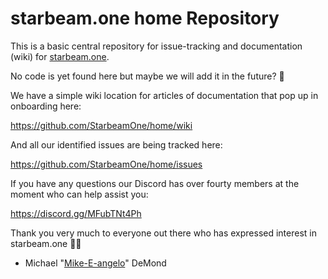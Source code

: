 # starbeam.one home Repository

This is a basic central repository for issue-tracking and documentation (wiki) for [starbeam.one](https://alpha.starbeam.one).

No code is yet found here but maybe we will add it in the future? 🤔

We have a simple wiki location for articles of documentation that pop up in onboarding here:

https://github.com/StarbeamOne/home/wiki

And all our identified issues are being tracked here:

https://github.com/StarbeamOne/home/issues

If you have any questions our Discord has over fourty members at the moment who can help assist you:

https://discord.gg/MFubTNt4Ph

Thank you very much to everyone out there who has expressed interest in starbeam.one 🙏🌟
- Michael "[Mike-E-angelo](https://github.com/mike-e-angelo)" DeMond
